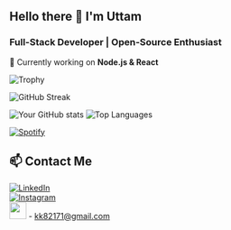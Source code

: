 ## Hello there 👋 I'm Uttam 
### Full-Stack Developer | Open-Source Enthusiast

🔭 Currently working on **Node.js & React**


![Trophy](https://github-profile-trophy.vercel.app/?username=KishanAtGit&theme=gruvbox)


![GitHub Streak](https://streak-stats.demolab.com/?user=KishanAtGit&theme=dark)


![Your GitHub stats](https://github-readme-stats.vercel.app/api?username=KishanAtGit&show_icons=true&theme=gruvbox)    ![Top Languages](https://github-readme-stats.vercel.app/api/top-langs/?username=KishanAtGit&layout=compact&theme=gruvbox)


[![Spotify](https://spotify-github-profile.vercel.app/api/view?uid=31ti45c6db4vf45tsbeqpdrqpbeu&cover_image=true)](https://open.spotify.com/user/31ti45c6db4vf45tsbeqpdrqpbeu)


## 📫 Contact Me  
[![LinkedIn](https://img.shields.io/badge/LinkedIn-0077B5?style=for-the-badge&logo=linkedin&logoColor=white)](https://www.linkedin.com/in/uttamkumar-dev/)  
[![Instagram](https://img.shields.io/badge/Instagram-E4405F?style=for-the-badge&logo=instagram&logoColor=white)](https://instagram.com/kishn__26)  
<a href="mailto:kk82171@gmail.com"><img src="https://img.icons8.com/color/48/000000/gmail.png" width="30"/></a> - <span>kk82171@gmail.com</span>
